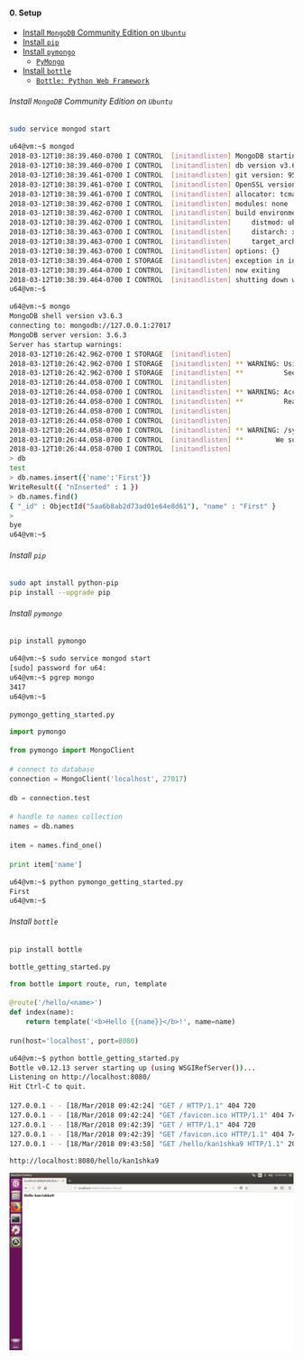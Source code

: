 #### 0. Setup

- [Install `MongoDB` Community Edition on `Ubuntu`](https://docs.mongodb.com/getting-started/shell/tutorial/install-mongodb-on-ubuntu/)
- [Install `pip`](#install-pip)
- [Install `pymongo`](#install-pymongo)
	- [`PyMongo`](https://api.mongodb.com/python/current/)
- [Install `bottle`](#install-bottle)
	- [`Bottle: Python Web Framework`](https://bottlepy.org/docs/dev/)

###### Install `MongoDB` Community Edition on `Ubuntu`

```sh
sudo service mongod start
```

```sh
u64@vm:~$ mongod
2018-03-12T10:38:39.460-0700 I CONTROL  [initandlisten] MongoDB starting : pid=4447 port=27017 dbpath=/data/db 64-bit host=vm
2018-03-12T10:38:39.460-0700 I CONTROL  [initandlisten] db version v3.6.3
2018-03-12T10:38:39.461-0700 I CONTROL  [initandlisten] git version: 9586e557d54ef70f9ca4b43c26892cd55257e1a5
2018-03-12T10:38:39.461-0700 I CONTROL  [initandlisten] OpenSSL version: OpenSSL 1.0.2g  1 Mar 2016
2018-03-12T10:38:39.461-0700 I CONTROL  [initandlisten] allocator: tcmalloc
2018-03-12T10:38:39.462-0700 I CONTROL  [initandlisten] modules: none
2018-03-12T10:38:39.462-0700 I CONTROL  [initandlisten] build environment:
2018-03-12T10:38:39.462-0700 I CONTROL  [initandlisten]     distmod: ubuntu1604
2018-03-12T10:38:39.463-0700 I CONTROL  [initandlisten]     distarch: x86_64
2018-03-12T10:38:39.463-0700 I CONTROL  [initandlisten]     target_arch: x86_64
2018-03-12T10:38:39.463-0700 I CONTROL  [initandlisten] options: {}
2018-03-12T10:38:39.464-0700 I STORAGE  [initandlisten] exception in initAndListen: IllegalOperation: Attempted to create a lock file on a read-only directory: /data/db, terminating
2018-03-12T10:38:39.464-0700 I CONTROL  [initandlisten] now exiting
2018-03-12T10:38:39.464-0700 I CONTROL  [initandlisten] shutting down with code:100
u64@vm:~$
```

```sh
u64@vm:~$ mongo
MongoDB shell version v3.6.3
connecting to: mongodb://127.0.0.1:27017
MongoDB server version: 3.6.3
Server has startup warnings:
2018-03-12T10:26:42.962-0700 I STORAGE  [initandlisten]
2018-03-12T10:26:42.962-0700 I STORAGE  [initandlisten] ** WARNING: Using the XFS filesystem is strongly recommended with the WiredTiger storage engine
2018-03-12T10:26:42.962-0700 I STORAGE  [initandlisten] **          See http://dochub.mongodb.org/core/prodnotes-filesystem
2018-03-12T10:26:44.058-0700 I CONTROL  [initandlisten]
2018-03-12T10:26:44.058-0700 I CONTROL  [initandlisten] ** WARNING: Access control is not enabled for the database.
2018-03-12T10:26:44.058-0700 I CONTROL  [initandlisten] **          Read and write access to data and configuration is unrestricted.
2018-03-12T10:26:44.058-0700 I CONTROL  [initandlisten]
2018-03-12T10:26:44.058-0700 I CONTROL  [initandlisten]
2018-03-12T10:26:44.058-0700 I CONTROL  [initandlisten] ** WARNING: /sys/kernel/mm/transparent_hugepage/enabled is 'always'.
2018-03-12T10:26:44.058-0700 I CONTROL  [initandlisten] **        We suggest setting it to 'never'
2018-03-12T10:26:44.058-0700 I CONTROL  [initandlisten]
> db
test
> db.names.insert({'name':'First'})
WriteResult({ "nInserted" : 1 })
> db.names.find()
{ "_id" : ObjectId("5aa6b8ab2d73ad01e64e8d61"), "name" : "First" }
>
bye
u64@vm:~$
```

###### Install `pip`

```sh
sudo apt install python-pip
pip install --upgrade pip
```

###### Install `pymongo`

```sh
pip install pymongo
```

```sh
u64@vm:~$ sudo service mongod start
[sudo] password for u64:
u64@vm:~$ pgrep mongo
3417
u64@vm:~$
```

``pymongo_getting_started.py``

```python
import pymongo

from pymongo import MongoClient

# connect to database
connection = MongoClient('localhost', 27017)

db = connection.test

# handle to names collection
names = db.names

item = names.find_one()

print item['name']
```

```sh
u64@vm:~$ python pymongo_getting_started.py
First
u64@vm:~$
```

###### Install `bottle`

```
pip install bottle
```

`bottle_getting_started.py`

```python
from bottle import route, run, template

@route('/hello/<name>')
def index(name):
    return template('<b>Hello {{name}}</b>!', name=name)

run(host='localhost', port=8080)
```

```sh
u64@vm:~$ python bottle_getting_started.py
Bottle v0.12.13 server starting up (using WSGIRefServer())...
Listening on http://localhost:8080/
Hit Ctrl-C to quit.

127.0.0.1 - - [18/Mar/2018 09:42:24] "GET / HTTP/1.1" 404 720
127.0.0.1 - - [18/Mar/2018 09:42:24] "GET /favicon.ico HTTP/1.1" 404 742
127.0.0.1 - - [18/Mar/2018 09:42:39] "GET / HTTP/1.1" 404 720
127.0.0.1 - - [18/Mar/2018 09:42:39] "GET /favicon.ico HTTP/1.1" 404 742
127.0.0.1 - - [18/Mar/2018 09:43:58] "GET /hello/kan1shka9 HTTP/1.1" 200 23
```

```
http://localhost:8080/hello/kan1shka9
```

![](images/0/1.png)
